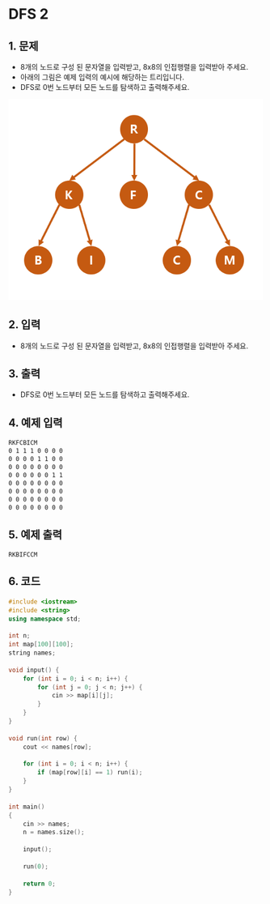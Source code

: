 # DFS 2 #

## 1. 문제
- 8개의 노드로 구성 된 문자열을 입력받고, 8x8의 인접행렬을 입력받아 주세요.
- 아래의 그림은 예제 입력의 예시에 해당하는 트리입니다.
- DFS로 0번 노드부터 모든 노드를 탐색하고 출력해주세요.

<img src="./Tree04.png" alt="Tree" style="zoom:80%;" />

## 2. 입력
- 8개의 노드로 구성 된 문자열을 입력받고, 8x8의 인접행렬을 입력받아 주세요.

## 3. 출력
- DFS로 0번 노드부터 모든 노드를 탐색하고 출력해주세요.

## 4. 예제 입력
```
RKFCBICM
0 1 1 1 0 0 0 0
0 0 0 0 1 1 0 0 
0 0 0 0 0 0 0 0
0 0 0 0 0 0 1 1
0 0 0 0 0 0 0 0
0 0 0 0 0 0 0 0
0 0 0 0 0 0 0 0
0 0 0 0 0 0 0 0
```

## 5. 예제 출력
```
RKBIFCCM
```

## 6. 코드

```c++
#include <iostream>
#include <string>
using namespace std;

int n;
int map[100][100];
string names;

void input() {
    for (int i = 0; i < n; i++) {
        for (int j = 0; j < n; j++) {
            cin >> map[i][j];
        }
    }
}

void run(int row) {
    cout << names[row];

    for (int i = 0; i < n; i++) {
        if (map[row][i] == 1) run(i);
    }
}

int main()
{
    cin >> names;
    n = names.size();

    input();

    run(0);

    return 0;
}
```
